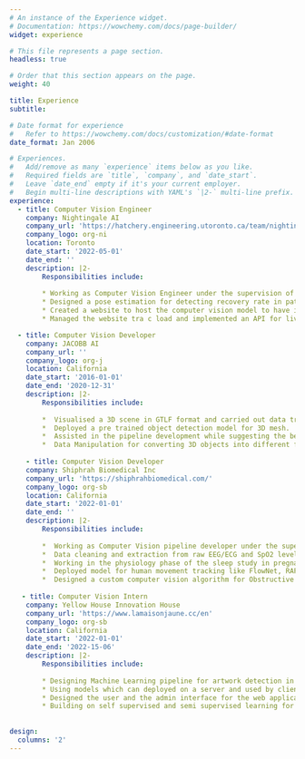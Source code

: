```yaml
---
# An instance of the Experience widget.
# Documentation: https://wowchemy.com/docs/page-builder/
widget: experience

# This file represents a page section.
headless: true

# Order that this section appears on the page.
weight: 40

title: Experience
subtitle:

# Date format for experience
#   Refer to https://wowchemy.com/docs/customization/#date-format
date_format: Jan 2006

# Experiences.
#   Add/remove as many `experience` items below as you like.
#   Required fields are `title`, `company`, and `date_start`.
#   Leave `date_end` empty if it's your current employer.
#   Begin multi-line descriptions with YAML's `|2-` multi-line prefix.
experience:
  - title: Computer Vision Engineer
    company: Nightingale AI
    company_url: 'https://hatchery.engineering.utoronto.ca/team/nightingaleai/'
    company_logo: org-ni
    location: Toronto
    date_start: '2022-05-01'
    date_end: ''
    description: |2-
        Responsibilities include:
        
        * Working as Computer Vision Engineer under the supervision of Dr. Charlene Chu. 
        * Designed a pose estimation for detecting recovery rate in patients.
        * Created a website to host the computer vision model to have inference on images and videos.
        * Managed the website tra c load and implemented an API for live camera inference.

  - title: Computer Vision Developer
    company: JACOBB AI
    company_url: ''
    company_logo: org-j
    location: California
    date_start: '2016-01-01'
    date_end: '2020-12-31'
    description: |2-
        Responsibilities include:
        
        *  Visualised a 3D scene in GTLF format and carried out data transformation.
        *  Deployed a pre trained object detection model for 3D mesh. 
        *  Assisted in the pipeline development while suggesting the best way to carry out mesh completion in a 3D scene.
        *  Data Manipulation for converting 3D objects into different formats like .obj, .glp format.
   
    - title: Computer Vision Developer
    company: Shiphrah Biomedical Inc
    company_url: 'https://shiphrahbiomedical.com/'
    company_logo: org-sb
    location: California
    date_start: '2022-01-01'
    date_end: ''
    description: |2-
        Responsibilities include:
        
        *  Working as Computer Vision pipeline developer under the supervision of Dr. Elham Dolatabadi and Dr. Allan Kember.
        *  Data cleaning and extraction from raw EEG/ECG and SpO2 levels in patients.
        *  Working in the physiology phase of the sleep study in pregnant women during trimester phase.
        *  Deployed model for human movement tracking like FlowNet, RAFT and DeepFlow.
        *  Designed a custom computer vision algorithm for Obstructive Sleep Apnea Prediction using Infrared Cameras.
   
   - title: Computer Vision Intern
    company: Yellow House Innovation House 
    company_url: 'https://www.lamaisonjaune.cc/en'
    company_logo: org-sb
    location: California
    date_start: '2022-01-01'
    date_end: '2022-15-06'
    description: |2-
        Responsibilities include:
        
        * Designing Machine Learning pipeline for artwork detection in Museums.
        * Using models which can deployed on a server and used by client on a low end mobile device.
        * Designed the user and the admin interface for the web application.
        * Building on self supervised and semi supervised learning for object detection which can be customised to delete data and to update a dataset.
        
  
design:
  columns: '2'
---
```

